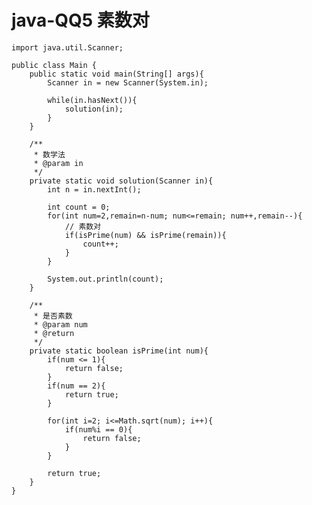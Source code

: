 # java-QQ5 素数对


    import java.util.Scanner;
    
    public class Main {
        public static void main(String[] args){
            Scanner in = new Scanner(System.in);
    
            while(in.hasNext()){
                solution(in);
            }
        }
    
        /**
         * 数学法
         * @param in
         */
        private static void solution(Scanner in){
            int n = in.nextInt();
    
            int count = 0;
            for(int num=2,remain=n-num; num<=remain; num++,remain--){
                // 素数对
                if(isPrime(num) && isPrime(remain)){
                    count++;
                }
            }
    
            System.out.println(count);
        }
    
        /**
         * 是否素数
         * @param num
         * @return
         */
        private static boolean isPrime(int num){
            if(num <= 1){
                return false;
            }
            if(num == 2){
                return true;
            }
    
            for(int i=2; i<=Math.sqrt(num); i++){
                if(num%i == 0){
                    return false;
                }
            }
    
            return true;
        }
    }

  

